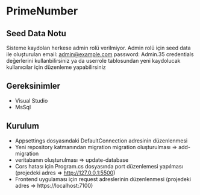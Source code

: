 # PrimeNumber

## Seed Data Notu
Sisteme kaydolan herkese admin rolü verilmiyor. Admin rolü için seed data ile oluşturulan 
email: admin@example.com
password: Admin.35
credentials değerlerini kullanbilirsiniz ya da userrole tablosundan yeni kaydolucak kullanıcılar için düzenleme yapabilirsiniz

## Gereksinimler
- Visual Studio
- MsSql

## Kurulum 
- Appsettings dosyasındaki DefaultConnection adresinin düzenlenmesi
- Yeni repository katmanından migration migration oluşturulması => add-migration
- veritabanın oluşturulması => update-database
- Cors hatası için Program.cs dosyasında port düzenlemesi yapılması (projedeki adres => http://127.0.0.1:5500)
- Frontend uygulaması için request adreslerinin düzenlenmesi (projedeki adres => https://localhost:7100)
